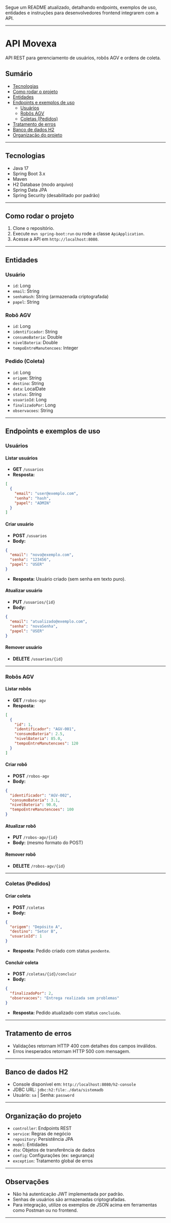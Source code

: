 Segue um README atualizado, detalhando endpoints, exemplos de uso, entidades e instruções para desenvolvedores frontend integrarem com a API.

---

# API Movexa

API REST para gerenciamento de usuários, robôs AGV e ordens de coleta.

## Sumário

- [Tecnologias](#tecnologias)
- [Como rodar o projeto](#como-rodar-o-projeto)
- [Entidades](#entidades)
- [Endpoints e exemplos de uso](#endpoints-e-exemplos-de-uso)
  - [Usuários](#usuários)
  - [Robôs AGV](#robôs-agv)
  - [Coletas (Pedidos)](#coletas-pedidos)
- [Tratamento de erros](#tratamento-de-erros)
- [Banco de dados H2](#banco-de-dados-h2)
- [Organização do projeto](#organização-do-projeto)

---

## Tecnologias

- Java 17
- Spring Boot 3.x
- Maven
- H2 Database (modo arquivo)
- Spring Data JPA
- Spring Security (desabilitado por padrão)

---

## Como rodar o projeto

1. Clone o repositório.
2. Execute `mvn spring-boot:run` ou rode a classe `ApiApplication`.
3. Acesse a API em `http://localhost:8080`.

---

## Entidades

### Usuário

- `id`: Long
- `email`: String
- `senhaHash`: String (armazenada criptografada)
- `papel`: String

### Robô AGV

- `id`: Long
- `identificador`: String
- `consumoBateria`: Double
- `nivelBateria`: Double
- `tempoEntreManutencoes`: Integer

### Pedido (Coleta)

- `id`: Long
- `origem`: String
- `destino`: String
- `data`: LocalDate
- `status`: String
- `usuarioId`: Long
- `finalizadoPor`: Long
- `observacoes`: String

---

## Endpoints e exemplos de uso

### Usuários

#### Listar usuários

- **GET** `/usuarios`
- **Resposta:**
```json
[
  {
    "email": "user@exemplo.com",
    "senha": "hash",
    "papel": "ADMIN"
  }
]
```

#### Criar usuário

- **POST** `/usuarios`
- **Body:**
```json
{
  "email": "novo@exemplo.com",
  "senha": "123456",
  "papel": "USER"
}
```
- **Resposta:** Usuário criado (sem senha em texto puro).

#### Atualizar usuário

- **PUT** `/usuarios/{id}`
- **Body:**
```json
{
  "email": "atualizado@exemplo.com",
  "senha": "novaSenha",
  "papel": "USER"
}
```

#### Remover usuário

- **DELETE** `/usuarios/{id}`

---

### Robôs AGV

#### Listar robôs

- **GET** `/robos-agv`
- **Resposta:**
```json
[
  {
    "id": 1,
    "identificador": "AGV-001",
    "consumoBateria": 2.5,
    "nivelBateria": 85.0,
    "tempoEntreManutencoes": 120
  }
]
```

#### Criar robô

- **POST** `/robos-agv`
- **Body:**
```json
{
  "identificador": "AGV-002",
  "consumoBateria": 3.1,
  "nivelBateria": 90.0,
  "tempoEntreManutencoes": 100
}
```

#### Atualizar robô

- **PUT** `/robos-agv/{id}`
- **Body:** (mesmo formato do POST)

#### Remover robô

- **DELETE** `/robos-agv/{id}`

---

### Coletas (Pedidos)

#### Criar coleta

- **POST** `/coletas`
- **Body:**
```json
{
  "origem": "Depósito A",
  "destino": "Setor B",
  "usuarioId": 1
}
```
- **Resposta:** Pedido criado com status `pendente`.

#### Concluir coleta

- **POST** `/coletas/{id}/concluir`
- **Body:**
```json
{
  "finalizadoPor": 2,
  "observacoes": "Entrega realizada sem problemas"
}
```
- **Resposta:** Pedido atualizado com status `concluido`.

---

## Tratamento de erros

- Validações retornam HTTP 400 com detalhes dos campos inválidos.
- Erros inesperados retornam HTTP 500 com mensagem.

---

## Banco de dados H2

- Console disponível em: `http://localhost:8080/h2-console`
- JDBC URL: `jdbc:h2:file:./data/sistemadb`
- Usuário: `sa` | Senha: `password`

---

## Organização do projeto

- `controller`: Endpoints REST
- `service`: Regras de negócio
- `repository`: Persistência JPA
- `model`: Entidades
- `dto`: Objetos de transferência de dados
- `config`: Configurações (ex: segurança)
- `exception`: Tratamento global de erros

---

## Observações

- Não há autenticação JWT implementada por padrão.
- Senhas de usuários são armazenadas criptografadas.
- Para integração, utilize os exemplos de JSON acima em ferramentas como Postman ou no frontend.

---